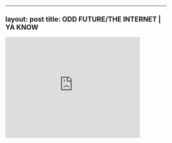 

---
layout: post
title: ODD FUTURE/THE INTERNET | YA KNOW
---


<iframe width="420" height="315" src="http://www.youtube.com/embed/xJpgDyjwwNI" frameborder="0" allowfullscreen></iframe>

